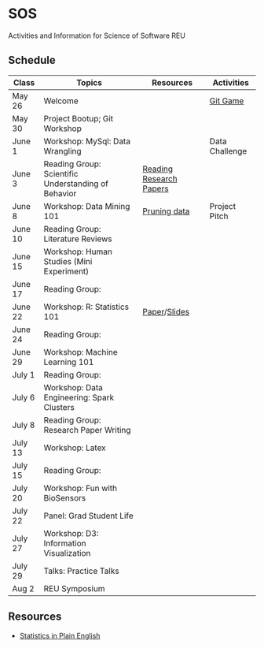# SOS
Activities and Information for Science of Software REU

## Schedule

| Class    | Topics                                              |  Resources | Activities          |
|----------|-----------------------------------------------------|------------| ------------------- |
| May 26   | Welcome                                             | &nbsp;     | [Git Game](http://pcottle.github.io/learnGitBranching/)      |  
| May 30   | Project Bootup; Git Workshop                        | &nbsp;     |                     |  
| June 1   | Workshop: MySql: Data Wrangling                     | &nbsp;     | Data Challenge      |  
| June 3   | Reading Group: Scientific Understanding of Behavior | [Reading Research Papers](http://nkraft.cs.ua.edu/docs/reading.pdf)     |  &nbsp;             |
| June 8   | Workshop: Data Mining 101                           | [Pruning data](https://github.com/REU-SOS/SOS/blob/master/datamining.pdf)     | Project Pitch       | 
| June 10  | Reading Group: Literature Reviews                   | &nbsp;     |  &nbsp;             |
| June 15  | Workshop: Human Studies (Mini Experiment)           | &nbsp;     |  &nbsp;             | 
| June 17  | Reading Group:                                      | &nbsp;     |  &nbsp;             |
| June 22  | Workshop: R: Statistics 101                         | [Paper](http://www.ncbi.nlm.nih.gov/pmc/articles/PMC3096219/)/[Slides](https://onedrive.live.com/view.aspx?cid=dd9f9eb62184ad3b&page=view&resid=DD9F9EB62184AD3B!360705&parId=DD9F9EB62184AD3B!94687&app=PowerPoint)     |  &nbsp;             | 
| June 24  | Reading Group:                                      | &nbsp;     |  &nbsp;             |
| June 29  | Workshop: Machine Learning 101                      | &nbsp;     |  &nbsp;             | 
| July 1   | Reading Group:                                      | &nbsp;     |  &nbsp;             |
| July 6   | Workshop: Data Engineering: Spark Clusters          | &nbsp;     |  &nbsp;             | 
| July 8   | Reading Group: Research Paper Writing               | &nbsp;     |  &nbsp;             |
| July 13  | Workshop: Latex                      | &nbsp;     |  &nbsp;             | 
| July 15  | Reading Group:                                      | &nbsp;     |  &nbsp;             |
| July 20  | Workshop: Fun with BioSensors             | &nbsp;     |  &nbsp;             |
| July 22  | Panel: Grad Student Life                            | &nbsp;     |  &nbsp;             |
| July 27  | Workshop: D3: Information Visualization                                          | &nbsp;     |  &nbsp;             |
| July 29  | Talks: Practice Talks                               | &nbsp;     |  &nbsp;             |
| Aug   2  | REU Symposium                                       | &nbsp;     |  &nbsp;             |

## Resources

* [Statistics in Plain English](http://www.amazon.com/Statistics-Plain-English-Third-Edition/dp/041587291X)
